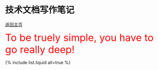 # 技术文档写作笔记  

[返回主页](https://grace-li-cam.github.io/)

<font size=6 color=red >To be truely simple, you have to go really deep!</font>



{% include list.liquid all=true %}